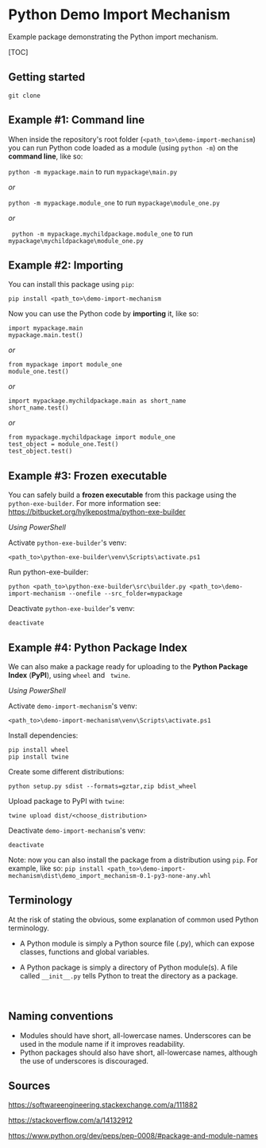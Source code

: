 # Python Demo Import Mechanism

Example package demonstrating the Python import mechanism.

[TOC]

## Getting started

`git clone `



## Example #1: Command line

When inside the repository's root folder (`<path_to>\demo-import-mechanism`) you can run Python code loaded as a module (using `python -m`) on the **command line**, like so:

`python -m mypackage.main` to run `mypackage\main.py`

*or*

`python -m mypackage.module_one` to run `mypackage\module_one.py`

*or*

` python -m mypackage.mychildpackage.module_one` to run `mypackage\mychildpackage\module_one.py`



## Example #2: Importing

You can install this package using `pip`:

```
pip install <path_to>\demo-import-mechanism
```

Now you can use the Python code by **importing** it, like so:

```
import mypackage.main
mypackage.main.test()
```

*or*

```
from mypackage import module_one
module_one.test()
```

*or*

```
import mypackage.mychildpackage.main as short_name
short_name.test()
```

*or*

```
from mypackage.mychildpackage import module_one
test_object = module_one.Test()
test_object.test()
```



## Example #3: Frozen executable

You can safely build a **frozen executable** from this package using the `python-exe-builder`. For more information see: https://bitbucket.org/hylkepostma/python-exe-builder



*Using PowerShell*

Activate `python-exe-builder`'s venv:

```
<path_to>\python-exe-builder\venv\Scripts\activate.ps1
```
Run python-exe-builder:
```
python <path_to>\python-exe-builder\src\builder.py <path_to>\demo-import-mechanism --onefile --src_folder=mypackage
```
Deactivate `python-exe-builder`'s venv:
```
deactivate
```



## Example #4: Python Package Index

We can also make a package ready for uploading to the **Python Package Index** (**PyPI**), using `wheel` and ` twine`.



*Using PowerShell*

Activate `demo-import-mechanism`'s venv:
```
<path_to>\demo-import-mechanism\venv\Scripts\activate.ps1
```
Install dependencies:
```
pip install wheel
pip install twine
```
Create some different distributions:
```
python setup.py sdist --formats=gztar,zip bdist_wheel
```
Upload package to PyPI with `twine`:
```
twine upload dist/<choose_distribution>
```
Deactivate `demo-import-mechanism`'s venv:
```
deactivate
```



Note: now you can also install the package from a distribution using `pip`. For example, like so: `pip install <path_to>\demo-import-mechanism\dist\demo_import_mechanism-0.1-py3-none-any.whl`



## Terminology

At the risk of stating the obvious, some explanation of common used Python terminology.

- A Python module is simply a Python source file (.py), which can expose classes, functions and global variables.

- A Python package is simply a directory of Python module(s). A file called `__init__.py` tells Python to treat the directory as a package.

  ​



## Naming conventions

* Modules should have short, all-lowercase names. Underscores can be used in the module name if it improves readability. 
* Python packages should also have short, all-lowercase names, although the use of underscores is discouraged.





## Sources

https://softwareengineering.stackexchange.com/a/111882

https://stackoverflow.com/a/14132912

https://www.python.org/dev/peps/pep-0008/#package-and-module-names